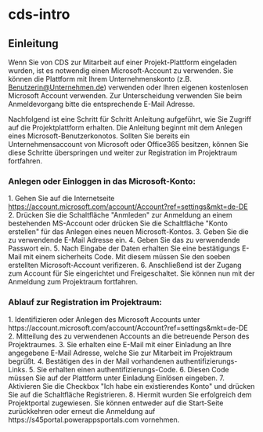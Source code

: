 # cds-intro

<h2>Einleitung</h2>

Wenn Sie von CDS zur Mitarbeit auf einer Projekt-Plattform eingeladen wurden, ist es notwendig einen Microsoft-Account zu verwenden. Sie können die Plattform mit Ihrem Unternehmenskonto (z.B. Benutzerin@Unternehmen.de) verwenden oder Ihren eigenen kostenlosen Microsoft Account verwenden. Zur Unterscheidung verwenden Sie beim Anmeldevorgang bitte die entsprechende E-Mail Adresse.

Nachfolgend ist eine Schritt für Schritt Anleitung aufgeführt, wie Sie Zugriff auf die Projektplattform erhalten. Die Anleitung beginnt mit dem Anlegen eines Microsoft-Benutzerkonotos. Sollten Sie bereits ein Unternehmensaccount von Microsoft oder Office365 besitzen, können Sie diese Schritte überspringen und weiter zur Registration im Projektraum fortfahren.

<h3>Anlegen oder Einloggen in das Microsoft-Konto:</h3>
1. Gehen Sie auf die Internetseite <a href="https://account.microsoft.com/account/Account?ref=settings&mkt=de-DE">https://account.microsoft.com/account/Account?ref=settings&mkt=de-DE</a>
2. Drücken Sie die Schaltfläche "Anmleden" zur Anmeldung an einem bestehenden MS-Account oder drücken Sie die Schaltfläche "Konto erstellen" für das Anlegen eines neuen Microsoft-Kontos.
3. Geben Sie die zu verwendende E-Mail Adresse ein.
4. Geben Sie das zu verwendende Passwort ein.
5. Nach Eingabe der Daten erhalten Sie eine bestätigungs E-Mail mit einem sicherheits Code. Mit diesem müssen Sie den soeben erstellten Microsoft-Account verifizeren.
6. Anschließend ist der Zugang zum Account für Sie eingerichtet und Freigeschaltet. Sie können nun mit der Anmeldung zum Projektraum fortfahren.


<h3>Ablauf zur Registration im Projektraum:</h3>
1. Identifizieren oder Anlegen des Microsoft Accounts unter https://account.microsoft.com/account/Account?ref=settings&mkt=de-DE
2. Mitteilung des zu verwendenen Accounts an die betreuende Person des Projektraumes.
3. Sie erhalten eine E-Mail mit einer Einladung an Ihre angegebene E-Mail Adresse, welche Sie zur Mitarbeit im Projektraum begrüßt.
4. Bestätigen des in der Mail vorhandenen authentifizierungs-Links.
5. Sie erhalten einen authentifizierungs-Code.
6. Diesen Code müssen Sie auf der Plattform unter Einladung Einlösen eingeben.
7. Aktivieren Sie die Checkbox "Ich habe ein existierendes Konto" und drücken Sie auf die Schaltfläche Registrieren.
8. Hiermit wurden Sie erfolgreich dem Projektportal zugewiesen. Sie können entweder auf die Start-Seite zurückkehren oder erneut die Anmeldung auf https://s45portal.powerappsportals.com vornehmen.

